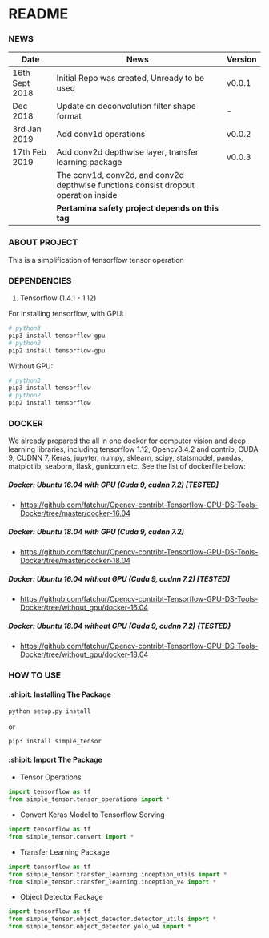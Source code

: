 # README #

### NEWS
| Date       |                                                         News                                                                     |     Version       |
| ---------- | -------------------------------------------------------------------------------------------------------------------------------- | ----------------- |
|16th Sept 2018 | Initial Repo was created, Unready to be used                                                                                  |      v0.0.1       |
|Dec 2018 | Update on deconvolution filter shape format                                                                                         |      -            |
|3rd Jan 2019 | Add conv1d operations                                                                                                           |      v0.0.2       |
|17th Feb 2019 | Add conv2d depthwise layer, transfer learning package                                                                          |      v0.0.3       |
|              | The conv1d, conv2d, and conv2d depthwise functions consist dropout operation inside                                            |                   |
|              | **Pertamina safety project depends on this tag**                                                                               |                   |


### ABOUT PROJECT
This is a simplification of tensorflow tensor operation

### DEPENDENCIES
1. Tensorflow (1.4.1 - 1.12)

For installing tensorflow, with GPU:
```python
# python3 
pip3 install tensorflow-gpu
# python2
pip2 install tensorflow-gpu
```
Without GPU:
```python
# python3 
pip3 install tensorflow
# python2
pip2 install tensorflow
```

### DOCKER
We already prepared the all in one docker for computer vision and deep learning libraries, including tensorflow 1.12, Opencv3.4.2 and contrib, CUDA 9, CUDNN 7, Keras, jupyter, numpy, sklearn, scipy, statsmodel, pandas, matplotlib, seaborn, flask, gunicorn etc. See the list of dockerfile below:

##### Docker: Ubuntu 16.04 with GPU (Cuda 9, cudnn 7.2) [TESTED]
* https://github.com/fatchur/Opencv-contribt-Tensorflow-GPU-DS-Tools-Docker/tree/master/docker-16.04
##### Docker: Ubuntu 18.04 with GPU (Cuda 9, cudnn 7.2)
* https://github.com/fatchur/Opencv-contribt-Tensorflow-GPU-DS-Tools-Docker/tree/master/docker-18.04
##### Docker: Ubuntu 16.04 without GPU (Cuda 9, cudnn 7.2) [TESTED]
* https://github.com/fatchur/Opencv-contribt-Tensorflow-GPU-DS-Tools-Docker/tree/without_gpu/docker-16.04
##### Docker: Ubuntu 18.04 without GPU (Cuda 9, cudnn 7.2) {TESTED}
* https://github.com/fatchur/Opencv-contribt-Tensorflow-GPU-DS-Tools-Docker/tree/without_gpu/docker-18.04



### HOW TO USE
#### :shipit: Installing The Package
```python
python setup.py install
```
or

```python
pip3 install simple_tensor
```

#### :shipit: Import The Package
- Tensor Operations
```python
import tensorflow as tf
from simple_tensor.tensor_operations import *
```

- Convert Keras Model to Tensorflow Serving
```python
import tensorflow as tf
from simple_tensor.convert import *
```

- Transfer Learning Package
```python
import tensorflow as tf
from simple_tensor.transfer_learning.inception_utils import *
from simple_tensor.transfer_learning.inception_v4 import *
```

- Object Detector Package
```python
import tensorflow as tf
from simple_tensor.object_detector.detector_utils import *
from simple_tensor.object_detector.yolo_v4 import *
```




